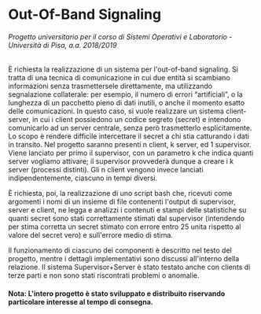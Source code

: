 # Out-Of-Band Signaling
###### Progetto universitario per il corso di Sistemi Operativi e Laboratorio - Università di Pisa, a.a. 2018/2019

È richiesta la realizzazione di un sistema per l'out-of-band signaling. 
Si tratta di una tecnica di comunicazione in cui due entità si scambiano informazioni senza trasmettersele direttamente, ma utilizzando segnalazione collaterale: per esempio, il numero di errori “artificiali”, o la lunghezza di un pacchetto pieno di dati inutili, o anche il momento esatto delle comunicazioni.
In questo caso, si vuole realizzare un sistema client-server, in cui i client possiedono un codice segreto (secret) e intendono comunicarlo ad un server centrale, senza però trasmetterlo esplicitamente. 
Lo scopo è rendere difficile intercettare il secret a chi stia catturando i dati in transito.
Nel progetto saranno presenti n client, k server, ed 1 supervisor. 
Viene lanciato per primo il supervisor, con un parametro k che indica quanti server vogliamo attivare;
il supervisor provvederà dunque a creare i k server (processi distinti). 
Gli n client vengono invece lanciati indipendentemente, ciascuno in tempi diversi. 

È richiesta, poi, la realizzazione di uno script bash che, ricevuti come argomenti i nomi di un insieme di file
contenenti l'output di supervisor, server e client, ne legga e analizzi i contenuti e stampi delle statistiche su
quanti secret sono stati correttamente stimati dal supervisor (intendendo per stima corretta un secret stimato
con errore entro 25 unita rispetto al valore del secret vero) e sull'errore medio di stima.

Il funzionamento di ciascuno dei componenti è descritto nel testo del progetto, mentre i dettagli implementativi sono discussi all'interno della relazione.
Il sistema Supervisor+Server è stato testato anche con clients di terze parti e non sono stati riscontrati problemi o anomalie.
#### Nota: L'intero progetto è stato sviluppato e distribuito riservando particolare interesse al tempo di consegna.
